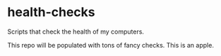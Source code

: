 # health-checks
Scripts that check the health of my computers.


This repo will be populated with tons of fancy checks.
This is an apple.
